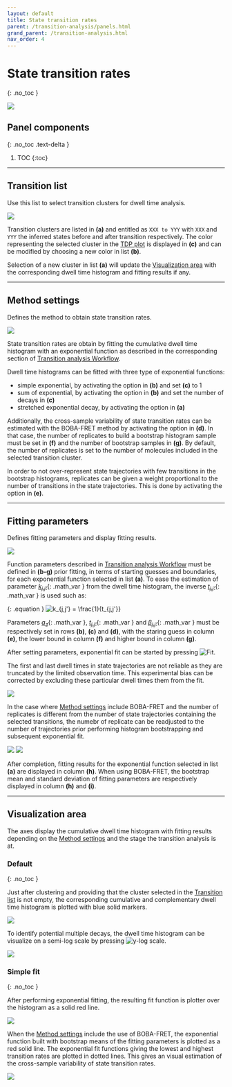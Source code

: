 ```yaml
---
layout: default
title: State transition rates
parent: /transition-analysis/panels.html
grand_parent: /transition-analysis.html
nav_order: 4
---
```


# State transition rates
{: .no_toc }

<a href="../../assets/images/gui/TA-panel-state-transition-rates.png"><img src="../../assets/images/gui/TA-panel-state-transition-rates.png" style="max-width:512px;"></a>

## Panel components
{: .no_toc .text-delta }

1. TOC
{:toc}


---

## Transition list

Use this list to select transition clusters for dwell time analysis.

<img src="../../assets/images/gui/TA-panel-state-transition-rates-transitions.png" style="max-width:148px;">

Transition clusters are listed in **(a)** and entitled as `XXX to YYY` with `XXX` and `YYY` the inferred states before and after transition respectively.
The color representing the selected cluster in the 
[TDP plot](panel-state-configuration.html#clusters) is displayed in **(c)** and can be modified by choosing a new color in list **(b)**.

Selection of a new cluster in list **(a)** will update the 
[Visualization area](#visualization-area) with the corresponding dwell time histogram and fitting results if any.


---

## Method settings

Defines the method to obtain state transition rates.

<img src="../../assets/images/gui/TA-panel-state-transition-rates-method.png" style="max-width:350px;">

State transition rates are obtain by fitting the cumulative dwell time histogram with an exponential function as described in the corresponding section of 
[Transition analysis Workflow](../worklow.html#estimate-state-transition-rates-and-associated-cross-sample-variability).

Dwell time histograms can be fitted with three type of exponential functions:
* simple exponential, by activating the option in **(b)** and set **(c)** to 1
* sum of exponential, by activating the option in **(b)** and set the number of decays in **(c)**
* stretched exponential decay, by activating the option in **(a)**

Additionally, the cross-sample variability of state transition rates can be estimated with the BOBA-FRET method by activating the option in **(d)**.
In that case, the number of replicates to build a bootstrap histogram sample must be set in **(f)** and the number of bootstrap samples in **(g)**.
By default, the number of replicates is set to the number of molecules included in the selected transition cluster.

In order to not over-represent state trajectories with few transitions in the bootstrap histograms, replicates can be given a weight proportional to the number of transitions in the state trajectories.
This is done by activating the option in **(e)**.


---

## Fitting parameters

Defines fitting parameters and display fitting results.

<img src="../../assets/images/gui/TA-panel-state-transition-rates-parameters.png" style="max-width:350px;">

Function parameters described in 
[Transition analysis Workflow](../worklow.html#estimate-state-transition-rates-and-associated-cross-sample-variability) must be defined in **(b-g)** prior fitting, in terms of starting guesses and boundaries, for each exponential function selected in list **(a)**.
To ease the estimation of parameter 
[*k*<sub>*j*,*j'*</sub>](){: .math_var } from the dwell time histogram, the inverse 
[*t*<sub>*j*,*j'*</sub>](){: .math_var } is used such as:

{: .equation }
<img src="../../assets/images/equations/TA-kin-ana-04.gif" alt="k_{j,j'} = \frac{1}{t_{j,j'}}">

Parameters 
[*a*<sub>*z*</sub>](){: .math_var },
[*t*<sub>*j*,*j'*</sub>](){: .math_var } and 
[*&#946;*<sub>*j*,*j'*</sub>](){: .math_var } must be respectively set in rows **(b)**, **(c)** and **(d)**, with the staring guess in column **(e)**, the lower bound in column **(f)** and higher bound in column **(g)**.

After setting parameters, exponential fit can be started by pressing 
![Fit](../../assets/images/gui/TA-but-fit.png "Fit"). 

The first and last dwell times in state trajectories are not reliable as they are truncated by the limited observation time.
This experimental bias can be corrected by excluding these particular dwell times them from the fit.

<img src="../../assets/images/gui/TA-panel-state-transition-rates-exclude.png" style="max-width:475px;">

In the case where 
[Method settings](#method-settings) include BOBA-FRET and the number of replicates is different from the number of state trajectories containing the selected transitions, the numebr of replicate can be readjusted to the number of trajectories prior performing histogram bootstrapping and subsequent exponential fit.

<img src="../../assets/images/gui/TA-panel-state-transition-rates-replicates.png" style="max-width:493px;">

<img src="../../assets/images/gui/TA-panel-state-transition-rates-loadingbar.png" style="max-width:389px;margin-left:auto;margin-right:auto;">

After completion, fitting results for the exponential function selected in list **(a)** are displayed in column **(h)**.
When using BOBA-FRET, the bootstrap mean and standard deviation of fitting parameters are respectively displayed in column **(h)** and **(i)**.


---

## Visualization area

The axes display the cumulative dwell time histogram with fitting results depending on the 
[Method settings](#method-settings) and the stage the transition analysis is at.


### Default
{: .no_toc }

Just after clustering and providing that the cluster selected in the
[Transition list](#transition-list) is not empty, the corresponding cumulative and complementary dwell time histogram is plotted with blue solid markers.

<img src="../../assets/images/gui/TA-panel-state-transition-rates-plot-default.png" style="max-width:473px;">

To identify potential multiple decays, the dwell time histogram can be visualize on a semi-log scale by pressing 
![y-log scale](../../assets/images/gui/TA-but-y-log-scale.png "y-log scale").

<img src="../../assets/images/gui/TA-panel-state-transition-rates-plot-log.png" style="max-width:473px;">


### Simple fit
{: .no_toc }

After performing exponential fitting, the resulting fit function is plotter over the histogram as a solid red line.

<img src="../../assets/images/gui/TA-panel-state-transition-rates-plot-fit.png" style="max-width:473px;">

When the 
[Method settings](#method-settings) include the use of BOBA-FRET, the exponential function built with bootstrap means of the fitting parameters is plotted as a red solid line.
The exponential fit functions giving the lowest and highest transition rates are plotted in dotted lines. 
This gives an visual estimation of the cross-sample variability of state transition rates.

<img src="../../assets/images/gui/TA-panel-state-transition-rates-plot-boba.png" style="max-width:473px;">
